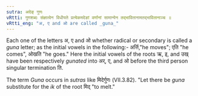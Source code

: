 ```yaml
---
sutra: अदेङ् गुणः
vRtti: गुणशब्दः संज्ञात्वेन विधीयते प्रत्येकमदेङां वर्णानां सामान्येन तद्भावितानामतद्भावितानाञ्च ॥
vRtti_eng: "अ, ए and ओ are called _guna_"
---
```

Each one of the letters अ, ए and ओ whether radical or secondary is called a _guna_ letter; as the initial vowels in the following:- अर्त्ति,"he moves"; एति "he comes", ओखति "he goes." Here the initial vowels of the roots ऋ, इ, and उख् have been respectively _gunated_ into अर्, ए, and ओ before the third person singular termination ति.

The term _Guna_ occurs in _sutras_ like मिदेर्गुणः (VII.3.82). "Let there be _guna_ substitute for the _ik_ of the root मिद् "to melt."
